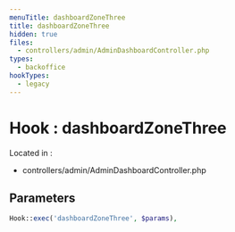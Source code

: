 ```yaml
---
menuTitle: dashboardZoneThree
title: dashboardZoneThree
hidden: true
files:
  - controllers/admin/AdminDashboardController.php
types:
  - backoffice
hookTypes:
  - legacy
---
```


# Hook : dashboardZoneThree

Located in :

  - controllers/admin/AdminDashboardController.php

## Parameters

```php
Hook::exec('dashboardZoneThree', $params),
```